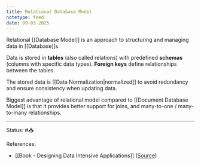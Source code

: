 ```yaml
---
title: Relational Database Model
notetype: feed
date: 09-03-2025
---
```

Relational [[Database Model]] is an approach to structuring and managing data in [[Database]]s.

Data is stored in **tables** (also called relations) with predefined **schemas** (columns with specific data types). **Foreign keys** define relationships between the tables. 

The stored data is [[Data Normalization|normalized]] to avoid redundancy and ensure consistency when updating data.

Biggest advantage of relational model compared to [[Document Database Model]] is that it provides better support for joins, and many-to-one / many-to-many relationships.

-----

Status: #📥

References:
- [[Book - Designing Data Intensive Applications]] ([Source](https://www.amazon.com/Designing-Data-Intensive-Applications-Reliable-Maintainable/dp/1449373321))
